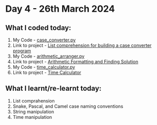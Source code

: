 # Day 4 - 26th March 2024

## What I coded today:
1. My Code - [case_converter.py](./case_converter.py)
2. Link to project - [List comprehension for building a case converter program](https://www.freecodecamp.org/learn/scientific-computing-with-python/learn-list-comprehension-by-building-a-case-converter-program)
3. My Code - [arithmetic_arranger.py](./arithmetic_arranger.py)
4. Link to project - [Arithmetic Formatting and Finding Solution](https://www.freecodecamp.org/learn/scientific-computing-with-python/scientific-computing-with-python-projects/arithmetic-formatter)
5. My Code - [time_calculator.py](time_calculator.py)
6. Link to project - [Time Calculator](https://www.freecodecamp.org/learn/scientific-computing-with-python/scientific-computing-with-python-projects/time-calculator)

## What I learnt/re-learnt today:
1. List comprahension
2. Snake, Pascal, and Camel case naming conventions
3. String manipulation
4. Time manipulation
